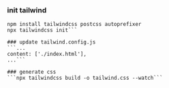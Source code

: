 ### init tailwind
```npm init -y
npm install tailwindcss postcss autoprefixer
npx tailwindcss init```

### update tailwind.config.js
```...
content: ['./index.html'],
...```

### generate css
```npx tailwindcss build -o tailwind.css --watch```